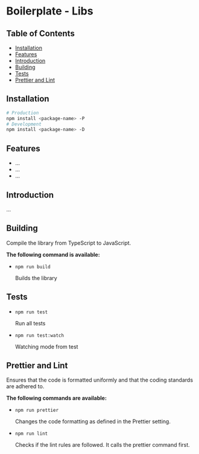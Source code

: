 # Boilerplate - Libs

## Table of Contents

- [Installation](#installation)
- [Features](#features)
- [Introduction](#introduction)
- [Building](#building)
- [Tests](#tests)
- [Prettier and Lint](#prettier-and-lint)

## Installation

```bash
# Production
npm install <package-name> -P
# Development
npm install <package-name> -D
```

## Features

- ...
- ...
- ...

## Introduction

...

## Building

Compile the library from TypeScript to JavaScript.

**The following command is available:**

- `npm run build`

  Builds the library

## Tests

- `npm run test`

  Run all tests

- `npm run test:watch`

  Watching mode from test

## Prettier and Lint

Ensures that the code is formatted uniformly and that the coding standards are adhered to.

**The following commands are available:**

- `npm run prettier`

  Changes the code formatting as defined in the Prettier setting.

- `npm run lint`

  Checks if the lint rules are followed. It calls the prettier command first.
